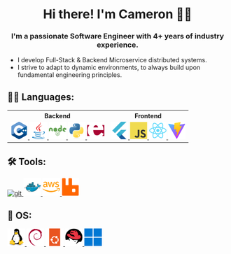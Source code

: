 <!--
**cameron-io/cameron-io** is a ✨ _special_ ✨ repository because its `README.md` (this file) appears on your GitHub profile.

Here are some ideas to get you started:

- 🔭 I’m currently working on ...
- 🌱 I’m currently learning ...
- 👯 I’m looking to collaborate on ...
- 🤔 I’m looking for help with ...
- 💬 Ask me about ...
- 📫 How to reach me: ...
- 😄 Pronouns: ...
- ⚡ Fun fact: ...
-->

<h1 align="center">Hi there! I'm Cameron 👋🤖</h1>

<h3 align="center">
  I'm a passionate Software Engineer with 4+ years of industry experience.
</h3>

<ul>
<li>I develop Full-Stack & Backend Microservice distributed systems.</li>
<li>I strive to adapt to dynamic environments, to always build upon fundamental engineering principles.</li>
</ul>

## 👨‍💻 Languages:

<table>
  <tr>
    <th>Backend</th>
    <th>Frontend</th>
  </tr>
  <tr>
  <td>
    <div>
        <a href="https://www.w3schools.com/cpp/" target="_blank" rel="noreferrer"> <img src="https://raw.githubusercontent.com/devicons/devicon/master/icons/cplusplus/cplusplus-original.svg" alt="cplusplus" width="40" height="40"/> </a>
        <a href="https://www.java.com" target="_blank" rel="noreferrer"> <img src="https://raw.githubusercontent.com/devicons/devicon/master/icons/java/java-original.svg" alt="java" width="40" height="40"/> </a>
        <a href="https://www.nodejs.org" target="_blank" rel="noreferrer"> <img src="https://github.com/devicons/devicon/blob/master/icons/nodejs/nodejs-plain-wordmark.svg" alt="nodejs" width="40" height="40"/> </a>
        <a href="https://www.python.org" target="_blank" rel="noreferrer"> <img src="https://raw.githubusercontent.com/devicons/devicon/master/icons/python/python-original.svg" alt="python" width="40" height="40"/> </a>
        <a href="https://www.erlang.org" target="_blank" rel="noreferrer"> <img src="https://raw.githubusercontent.com/devicons/devicon/master/icons/erlang/erlang-plain.svg" alt="erlang" width="40" height="40"/> </a>
    </div>
  </td>
  <td>
    <div>
      <a href="https://flutter.dev" target="_blank" rel="noreferrer"> <img src="https://github.com/devicons/devicon/blob/master/icons/flutter/flutter-original.svg" alt="flutter" width="40" height="40"/> </a>
      <a href="https://developer.mozilla.org/en-US/docs/Web/JavaScript" target="_blank" rel="noreferrer"> <img src="https://raw.githubusercontent.com/devicons/devicon/master/icons/javascript/javascript-original.svg" alt="javascript" width="40" height="40"/> </a>
      <a href="https://www.reactjs.org" target="_blank" rel="noreferrer"> <img src="https://raw.githubusercontent.com/devicons/devicon/master/icons/react/react-original.svg" alt="react" width="40" height="40"/> </a>
      <a href="https://vitejs.dev" target="_blank" rel="noreferrer"> <img src="https://github.com/devicons/devicon/blob/master/icons/vitejs/vitejs-original.svg" alt="vitejs" width="40" height="40"/> </a>
    </div>
  </td>
  </tr>
</table>

## 🛠️ Tools:

<div align="left">
  <a href="https://git-scm.com/" target="_blank" rel="noreferrer"> <img src="https://www.vectorlogo.zone/logos/git-scm/git-scm-icon.svg" alt="git" width="40" height="40"/> </a>
  <a href="https://www.docker.com/" target="_blank" rel="noreferrer"> <img src="https://github.com/devicons/devicon/blob/master/icons/docker/docker-original.svg" alt="docker" width="40" height="40"/> </a>
  <a href="https://aws.amazon.com/" target="_blank" rel="noreferrer"> <img src="https://raw.githubusercontent.com/devicons/devicon/master/icons/amazonwebservices/amazonwebservices-plain-wordmark.svg" alt="aws" width="40" height="40"/> </a>
  <a href="https://www.rabbitmq.com/" target="_blank" rel="noreferrer"> <img src="https://raw.githubusercontent.com/devicons/devicon/master/icons/rabbitmq/rabbitmq-original.svg" alt="rabbitmq" width="40" height="40"/> </a>
</div>

## 💾 OS:

<div align="left">
  <a href="https://www.linux.org/" target="_blank" rel="noreferrer"> <img src="https://raw.githubusercontent.com/devicons/devicon/master/icons/linux/linux-original.svg" alt="linux" width="40" height="40"/> </a>
  <a href="https://www.debian.org/" target="_blank" rel="noreferrer"> <img src="https://github.com/devicons/devicon/blob/master/icons/debian/debian-original.svg" alt="debian" width="40" height="40"/> </a>
  <a href="https://www.ubuntu.org/" target="_blank" rel="noreferrer"> <img src="https://github.com/devicons/devicon/blob/master/icons/ubuntu/ubuntu-original.svg" alt="ubuntu" width="40" height="40"/> </a>
  <a href="https://www.redhat.com/" target="_blank" rel="noreferrer"> <img src="https://github.com/devicons/devicon/blob/master/icons/redhat/redhat-original.svg" alt="redhat" width="40" height="40"/> </a>
  <a href="https://www.windows.com/" target="_blank" rel="noreferrer"> <img src="https://github.com/devicons/devicon/blob/master/icons/windows11/windows11-original.svg" alt="windows" width="40" height="40"/> </a>
</div>

<br>
<br>
